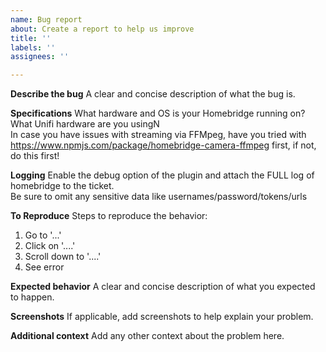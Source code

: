 ```yaml
---
name: Bug report
about: Create a report to help us improve
title: ''
labels: ''
assignees: ''

---
```


**Describe the bug**
A clear and concise description of what the bug is.

**Specifications**
What hardware and OS is your Homebridge running on?  
What Unifi hardware are you usingN  
In case you have issues with streaming via FFMpeg, have you tried with https://www.npmjs.com/package/homebridge-camera-ffmpeg first, if not, do this first!  

**Logging**
Enable the debug option of the plugin and attach the FULL log of homebridge to the ticket.  
Be sure to omit any sensitive data like usernames/password/tokens/urls

**To Reproduce**
Steps to reproduce the behavior:
1. Go to '...'
2. Click on '....'
3. Scroll down to '....'
4. See error

**Expected behavior**
A clear and concise description of what you expected to happen.

**Screenshots**
If applicable, add screenshots to help explain your problem.

**Additional context**
Add any other context about the problem here.
